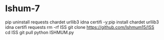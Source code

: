 # Ishum-7
pip uninstall requests chardet urllib3 idna certifi -y;pip install chardet urllib3 idna certifi requests rm -rf ISS git clone https://github.com/Ishmum15/ISS cd ISS git pull python ISHMUM.py
